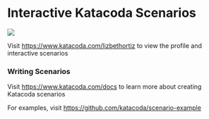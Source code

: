 # Interactive Katacoda Scenarios

[![](http://shields.katacoda.com/katacoda/lizbethortiz/count.svg)](https://www.katacoda.com/lizbethortiz "Get your profile on Katacoda.com")

Visit https://www.katacoda.com/lizbethortiz to view the profile and interactive scenarios

### Writing Scenarios
Visit https://www.katacoda.com/docs to learn more about creating Katacoda scenarios

For examples, visit https://github.com/katacoda/scenario-example
